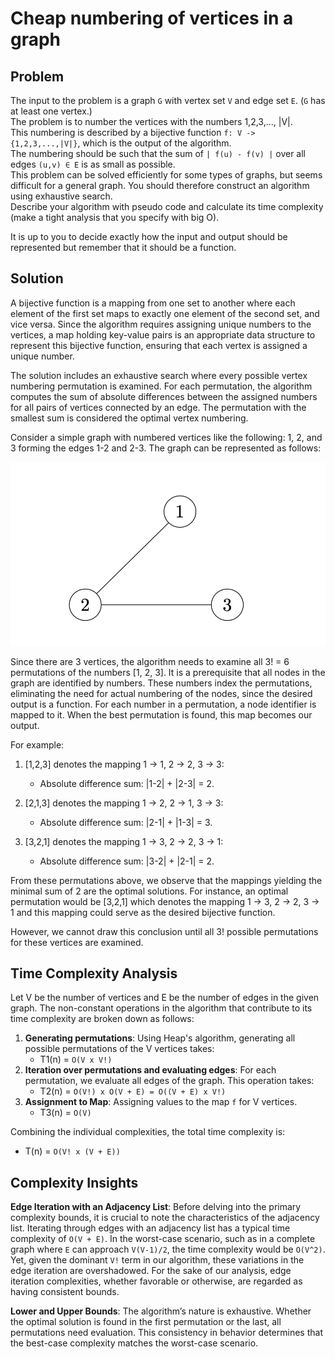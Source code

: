 # Cheap numbering of vertices in a graph

## Problem

The input to the problem is a graph `G` with vertex set `V` and edge set `E`. (`G` has at least one vertex.)  
The problem is to number the vertices with the numbers 1,2,3,..., |V|.  
This numbering is described by a bijective function `f: V -> {1,2,3,...,|V|}`, which is the output of the algorithm.  
The numbering should be such that the sum of `| f(u) - f(v) |` over all edges `(u,v) ∈ E` is as small as possible.  
This problem can be solved efficiently for some types of graphs, but seems difficult for a general graph. You should therefore construct an algorithm using exhaustive search.  
Describe your algorithm with pseudo code and calculate its time complexity (make a tight analysis that you specify with big O).  

It is up to you to decide exactly how the input and output should be represented but remember that it should be a function.

## Solution

A bijective function is a mapping from one set to another where each element of the first set maps to exactly one element of the second set, and vice versa. Since the algorithm requires assigning unique numbers to the vertices, a map holding key-value pairs is an appropriate data structure to represent this bijective function, ensuring that each vertex is assigned a unique number.

The solution includes an exhaustive search where every possible vertex numbering permutation is examined. For each permutation, the algorithm computes the sum of absolute differences between the assigned numbers for all pairs of vertices connected by an edge. The permutation with the smallest sum is considered the optimal vertex numbering.

Consider a simple graph with numbered vertices like the following: 1, 2, and 3 forming the edges 1-2 and 2-3. The graph can be represented as follows:

![Simple Graph Representation](graph.png)

Since there are 3 vertices, the algorithm needs to examine all 3! = 6 permutations of the numbers [1, 2, 3]. It is a prerequisite that all nodes in the graph are identified by numbers. These numbers index the permutations, eliminating the need for actual numbering of the nodes, since the desired output is a function. For each number in a permutation, a node identifier is mapped to it. When the best permutation is found, this map becomes our output.

For example:

1. [1,2,3] denotes the mapping 1 -> 1, 2 -> 2, 3 -> 3:
    - Absolute difference sum: |1-2| + |2-3| = 2.

2. [2,1,3] denotes the mapping 1 -> 2, 2 -> 1, 3 -> 3:
    - Absolute difference sum: |2-1| + |1-3| = 3.

3. [3,2,1] denotes the mapping 1 -> 3, 2 -> 2, 3 -> 1:
    - Absolute difference sum: |3-2| + |2-1| = 2.

From these permutations above, we observe that the mappings yielding the minimal sum of 2 are the optimal solutions. For instance, an optimal permutation would be [3,2,1] which denotes the mapping 1 -> 3, 2 -> 2, 3 -> 1 and this mapping could serve as the desired bijective function.

However, we cannot draw this conclusion until all 3! possible permutations for these vertices are examined.

## Time Complexity Analysis

Let V be the number of vertices and E be the number of edges in the given graph. The non-constant operations in the algorithm that contribute to its time complexity are broken down as follows:

1. **Generating permutations**: Using Heap's algorithm, generating all possible permutations of the V vertices takes:
    - T1(n) = `O(V x V!)`
2. **Iteration over permutations and evaluating edges**: For each permutation, we evaluate all edges of the graph. This operation takes:
    - T2(n) = `O(V!) x O(V + E) = O((V + E) x V!)`
3. **Assignment to Map**: Assigning values to the map `f` for V vertices.
    - T3(n) = `O(V)`

Combining the individual complexities, the total time complexity is:
- T(n) = `O(V! x (V + E))`

## Complexity Insights

**Edge Iteration with an Adjacency List**: Before delving into the primary complexity bounds, it is crucial to note the characteristics of the adjacency list. Iterating through edges with an adjacency list has a typical time complexity of `O(V + E)`. In the worst-case scenario, such as in a complete graph where `E` can approach `V(V-1)/2`, the time complexity would be `O(V^2)`. Yet, given the dominant `V!` term in our algorithm, these variations in the edge iteration are overshadowed. For the sake of our analysis, edge iteration complexities, whether favorable or otherwise, are regarded as having consistent bounds.


**Lower and Upper Bounds**: The algorithm’s nature is exhaustive. Whether the optimal solution is found in the first permutation or the last, all permutations need evaluation. This consistency in behavior determines that the best-case complexity matches the worst-case scenario.
